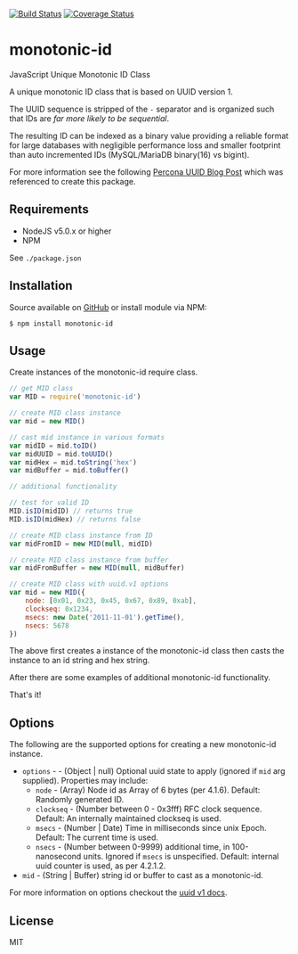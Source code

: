 [![Build Status](https://travis-ci.org/gregl83/monotonic-id.svg?branch=master)](https://travis-ci.org/gregl83/monotonic-id)
[![Coverage Status](https://coveralls.io/repos/gregl83/monotonic-id/badge.svg)](https://coveralls.io/r/gregl83/monotonic-id?branch=master)
# monotonic-id

JavaScript Unique Monotonic ID Class

A unique monotonic ID class that is based on UUID version 1.

The UUID sequence is stripped of the `-` separator and is organized such that IDs are *far more likely to be sequential*.

The resulting ID can be indexed as a binary value providing a reliable format for large databases with negligible performance loss and smaller footprint than auto incremented IDs (MySQL/MariaDB binary(16) vs bigint).

For more information see the following [Percona UUID Blog Post](https://www.percona.com/blog/2014/12/19/store-uuid-optimized-way/) which was referenced to create this package.

## Requirements

- NodeJS v5.0.x or higher
- NPM

See `./package.json`

## Installation

Source available on [GitHub](https://github.com/gregl83/monotonic-id) or install module via NPM:

    $ npm install monotonic-id

## Usage

Create instances of the monotonic-id require class.

```js
// get MID class
var MID = require('monotonic-id')

// create MID class instance
var mid = new MID()

// cast mid instance in various formats
var midID = mid.toID()
var midUUID = mid.toUUID()
var midHex = mid.toString('hex')
var midBuffer = mid.toBuffer()

// additional functionality

// test for valid ID
MID.isID(midID) // returns true
MID.isID(midHex) // returns false

// create MID class instance from ID
var midFromID = new MID(null, midID)

// create MID class instance from buffer
var midFromBuffer = new MID(null, midBuffer)

// create MID class with uuid.v1 options
var mid = new MID({
    node: [0x01, 0x23, 0x45, 0x67, 0x89, 0xab],
    clockseq: 0x1234,
    msecs: new Date('2011-11-01').getTime(),
    nsecs: 5678
})
```

The above first creates a instance of the monotonic-id class then casts the instance to an id string and hex string.

After there are some examples of additional monotonic-id functionality.

That's it!

## Options

The following are the supported options for creating a new monotonic-id instance.

- `options` - - (Object | null) Optional uuid state to apply (ignored if `mid` arg supplied). Properties may include:
  - `node` - (Array) Node id as Array of 6 bytes (per 4.1.6). Default: Randomly generated ID.
  - `clockseq` - (Number between 0 - 0x3fff) RFC clock sequence.  Default: An internally maintained clockseq is used.
  - `msecs` - (Number | Date) Time in milliseconds since unix Epoch.  Default: The current time is used.
  - `nsecs` - (Number between 0-9999) additional time, in 100-nanosecond units. Ignored if `msecs` is unspecified. Default: internal uuid counter is used, as per 4.2.1.2.
- `mid` - (String | Buffer) string id or buffer to cast as a monotonic-id.

For more information on options checkout the [uuid v1 docs](https://github.com/broofa/node-uuid).

## License

MIT
